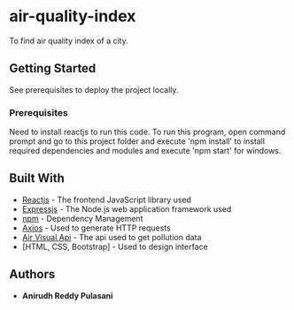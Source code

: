 # air-quality-index

To find air quality index of a city.

## Getting Started

See prerequisites to deploy the project locally.

### Prerequisites

Need to install reactjs to run this code. To run this program, open command prompt and go to this project folder and execute 'npm install' to install required dependencies and modules and execute 'npm start' for windows.

## Built With

* [Reactjs](https://reactjs.org/) - The frontend JavaScript library used
* [Expressjs](https://expressjs.com/) - The Node.js web application framework used
* [npm](https://www.npmjs.com/) - Dependency Management
* [Axios](https://github.com/axios/axios) - Used to generate HTTP requests
* [Air Visual Api](https://www.airvisual.com/) - The api used to get pollution data
* [HTML, CSS, Bootstrap] - Used to design interface

## Authors

* **Anirudh Reddy Pulasani**
